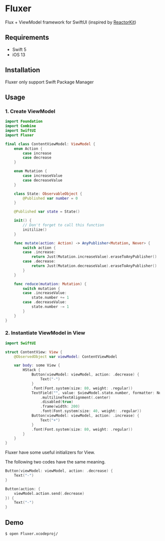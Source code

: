 # Fluxer
Flux + ViewModel framework for SwiftUI
(inspired by [ReactorKit](https://github.com/ReactorKit/ReactorKit))

## Requirements
- Swift 5
- iOS 13

## Installation
Fluxer only support Swift Package Manager

## Usage

### 1. Create ViewModel
```swift
import Foundation
import Combine
import SwiftUI
import Fluxer

final class ContentViewModel: ViewModel {
    enum Action {
        case increase
        case decrease
    }

    enum Mutation {
        case increaseValue
        case decreaseValue
    }

    class State: ObservableObject {
        @Published var number = 0
    }

    @Published var state = State()

    init() {
        // Don't forget to call this function
        initilize()
    }

    func mutate(action: Action) -> AnyPublisher<Mutation, Never> {
        switch action {
        case .increase:
            return Just(Mutation.increaseValue).eraseToAnyPublisher()
        case .decrease:
            return Just(Mutation.decreaseValue).eraseToAnyPublisher()
        }
    }

    func reduce(mutation: Mutation) {
        switch mutation {
        case .increaseValue:
            state.number += 1
        case .decreaseValue:
            state.number -= 1
        }
    }
}
```


### 2. Instantiate ViewModel in View
```swift
import SwiftUI

struct ContentView: View {
    @ObservedObject var viewModel: ContentViewModel

    var body: some View {
        HStack {
            Button(viewModel: viewModel, action: .decrease) {
                Text("-")
            }
            .font(Font.system(size: 80, weight: .regular))
            TextField("", value: $viewModel.state.number, formatter: NumberFormatter())
                .multilineTextAlignment(.center)
                .disabled(true)
                .frame(width: 200)
                .font(Font.system(size: 40, weight: .regular))
            Button(viewModel: viewModel, action: .increase) {
                Text("+")
            }
            .font(Font.system(size: 80, weight: .regular))
        }
    }
}
```

Fluxer have some useful initializers for View.

The following two codes have the same meaning.
```swift
Button(viewModel: viewModel, action: .decrease) {
    Text("-")
}
```

```swift
Button(action: {
    viewModel.action.send(.decrease)
}) {
    Text("-")
}
```

## Demo
```
$ open Fluxer.xcodeproj/
```
